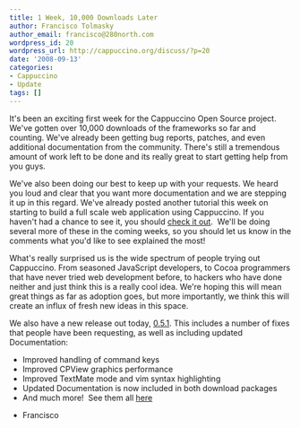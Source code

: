 ```yaml
---
title: 1 Week, 10,000 Downloads Later
author: Francisco Tolmasky
author_email: francisco@280north.com
wordpress_id: 20
wordpress_url: http://cappuccino.org/discuss/?p=20
date: '2008-09-13'
categories:
- Cappuccino
- Update
tags: []
---
```



It's been an exciting first week for the Cappuccino Open Source project. We've gotten over 10,000 downloads of the frameworks so far and counting. We've already been getting bug reports, patches, and even additional documentation from the community. There's still a tremendous amount of work left to be done and its really great to start getting help from you guys.

We've also been doing our best to keep up with your requests. We heard you loud and clear that you want more documentation and we are stepping it up in this regard. We've already posted another tutorial this week on starting to build a full scale web application using Cappuccino. If you haven't had a chance to see it, you should [check it out](http://www.cappuccino-project.org/learn/tutorials/scrapbook-tutorial-1/). &nbsp;We'll be doing several more of these in the coming weeks, so you should let us know in the comments what you'd like to see explained the most!

What's really surprised us is the wide spectrum of people trying out Cappuccino. From seasoned JavaScript developers, to Cocoa programmers that have never tried web development before, to hackers who have done neither and just think this is a really cool idea. We're hoping this will mean great things as far as adoption goes, but more importantly, we think this will create an influx of fresh new ideas in this space.

We also have a new release out today, [0.5.1](http://www.cappuccino-project.org/download/). This includes a number of fixes that people have been requesting, as well as including updated Documentation:

* Improved handling of command keys
* Improved CPView graphics performance
* Improved TextMate mode and vim syntax highlighting
* Updated Documentation is now included in both download packages
* And much more! &nbsp;See them all [here](http://cappuccino.lighthouseapp.com/projects/16499-cappuccino/tickets?q=milestone%3A0.5.1&filter=all)

- Francisco




